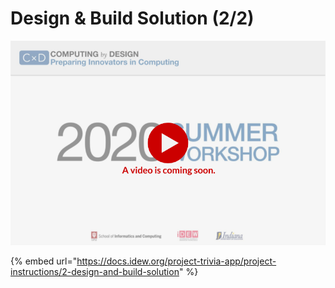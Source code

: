 # Design & Build Solution \(2/2\)

![](../../.gitbook/assets/vidcoming-welcome.png)

{% embed url="https://docs.idew.org/project-trivia-app/project-instructions/2-design-and-build-solution" %}



